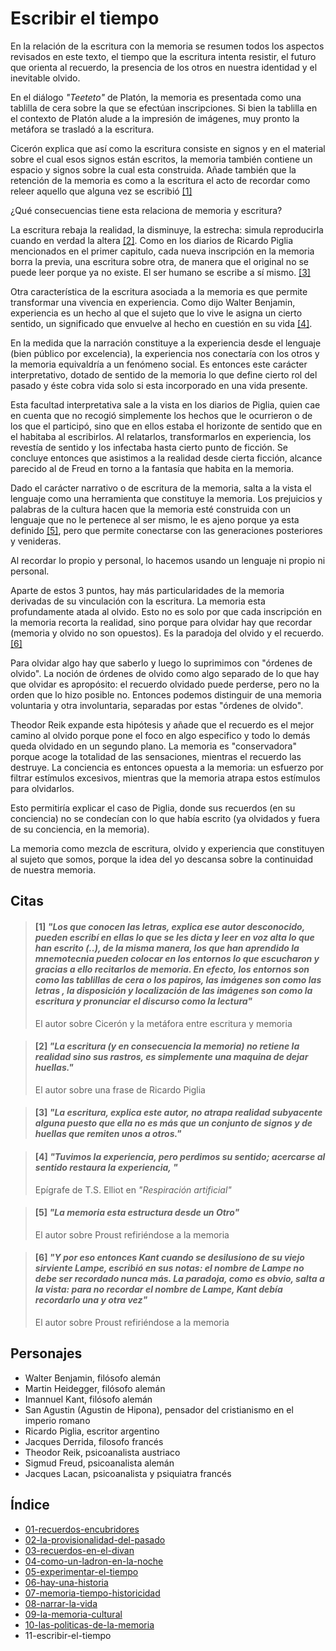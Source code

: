 # Escribir el tiempo

En la relación de la escritura con la memoria se resumen todos los aspectos revisados en este texto, el tiempo que la escritura intenta resistir, el futuro que orienta al recuerdo, la presencia de los otros en nuestra identidad y el inevitable olvido.

En el diálogo *"Teeteto"* de Platón, la memoria es presentada como una tablilla de cera sobre la que se efectúan inscripciones. Si bien la tablilla en el contexto de Platón alude a la impresión de imágenes, muy pronto la metáfora se trasladó a la escritura. 

Cicerón explica que así como la escritura consiste en signos y en el material sobre el cual esos signos están escritos, la memoria también contiene un espacio y signos sobre la cual esta construida. Añade también que la retención de la memoria es como a la escritura el acto de recordar como releer aquello que alguna vez se escribió [\[1\]](#1-los-que-conocen-las-letras-explica-ese-autor-desconocido-pueden-escrib%C3%AD-en-ellas-lo-que-se-les-dicta-y-leer-en-voz-alta-lo-que-han-escrito--de-la-misma-manera-los-que-han-aprendido-la-mnemotecnia-pueden-colocar-en-los-entornos-lo-que-escucharon-y-gracias-a-ello-recitarlos-de-memoria-en-efecto-los-entornos-son-como-las-tablillas-de-cera-o-los-papiros-las-im%C3%A1genes-son-como-las-letras--la-disposici%C3%B3n-y-localizaci%C3%B3n-de-las-im%C3%A1genes-son-como-la-escritura-y-pronunciar-el-discurso-como-la-lectura)

¿Qué consecuencias tiene esta relaciona de memoria y escritura?

<!-- Consecuencia 1, la escritura sobre-escribe la realidad y deja solo huellas-->

La escritura rebaja la realidad, la disminuye, la estrecha: simula reproducirla cuando en verdad la altera [\[2\]](#2-la-escritura-y-en-consecuencia-la-memoria-no-retiene-la-realidad-sino-sus-rastros-es-simplemente-una-maquina-de-dejar-huellas). Como en los diarios de Ricardo Piglia mencionados en el primer capitulo, cada nueva inscripción en la memoria borra la previa, una escritura sobre otra, de manera que el original no se puede leer porque ya no existe. El ser humano se escribe a sí mismo. [\[3\]](#3-la-escritura-explica-este-autor-no-atrapa-realidad-subyacente-alguna-puesto-que-ella-no-es-m%C3%A1s-que-un-conjunto-de-signos-y-de-huellas-que-remiten-unos-a-otros)

<!-- Consecuencia 2, facultad interpretativa para dotar de sentido y transformar hechos en experiencia -->
Otra característica de la escritura asociada a la memoria es que permite transformar una vivencia en experiencia. Como dijo Walter Benjamin, experiencia es un hecho al que el sujeto que lo vive le asigna un cierto sentido, un significado que envuelve al hecho en cuestión en su vida [\[4\]](#4-tuvimos-la-experiencia-pero-perdimos-su-sentido-acercarse-al-sentido-restaura-la-experiencia-). 

En la medida que la narración constituye a la experiencia desde el lenguaje (bien público por excelencia), la experiencia nos conectaría con los otros y la memoria equivaldría a un fenómeno social. Es entonces este carácter interpretativo, dotado de sentido de la memoria lo que define cierto rol del pasado y éste cobra vida solo si esta incorporado en una vida presente.

Esta facultad interpretativa sale a la vista en los diarios de Piglia, quien cae en cuenta que no recogió simplemente los hechos que le ocurrieron o de los que el participó, sino que en ellos estaba el horizonte de sentido que en el habitaba al escribirlos. Al relatarlos, transformarlos en experiencia, los revestía de sentido y los infectaba hasta cierto punto de ficción. Se concluye entonces que asistimos a la realidad desde cierta ficción, alcance parecido al de Freud en torno a la fantasía que habita en la memoria.

<!-- Consecuencia 3, el lenguaje como herramienta y repertorio ya definido -->
Dado el carácter narrativo o de escritura de la memoria, salta a la vista el lenguaje como una herramienta que constituye la memoria. Los prejuicios y palabras de la cultura hacen que la memoria esté construida con un lenguaje que no le pertenece al ser mismo, le es ajeno porque ya esta definido [\[5\]](#5-la-memoria-esta-estructura-desde-un-otro), pero que permite conectarse con las generaciones posteriores y venideras.

Al recordar lo propio y personal, lo hacemos usando un lenguaje ni propio ni personal.

<!-- Memoria y olvido -->
Aparte de estos 3 puntos, hay más particularidades de la memoria derivadas de su vinculación con la escritura. La memoria esta profundamente atada al olvido. Esto no es solo por que cada inscripción en la memoria recorta la realidad, sino porque para olvidar hay que recordar (memoria y olvido no son opuestos). Es la paradoja del olvido y el recuerdo. [\[6\]](#6-y-por-eso-entonces-kant-cuando-se-desilusiono-de-su-viejo-sirviente-lampe-escribi%C3%B3-en-sus-notas-el-nombre-de-lampe-no-debe-ser-recordado-nunca-m%C3%A1s-la-paradoja-como-es-obvio-salta-a-la-vista-para-no-recordar-el-nombre-de-lampe-kant-deb%C3%ADa-recordarlo-una-y-otra-vez)

Para olvidar algo hay que saberlo y luego lo suprimimos con "órdenes de olvido". La noción de órdenes de olvido como algo separado de lo que hay que olvidar es apropósito: el recuerdo olvidado puede perderse, pero no la orden que lo hizo posible no. Entonces podemos distinguir de una memoria voluntaria y otra involuntaria, separadas por estas "órdenes de olvido".

<!-- Memoria involuntaria y voluntaria  -->
Theodor Reik expande esta hipótesis y añade que el recuerdo es el mejor camino al olvido porque pone el foco en algo especifico y todo lo demás queda olvidado en un segundo plano. La memoria es "conservadora" porque acoge la totalidad de las sensaciones, mientras el recuerdo las destruye. La conciencia es entonces opuesta a la memoria: un esfuerzo por filtrar estímulos excesivos, mientras que la memoria atrapa estos estímulos para olvidarlos.

Esto permitiría explicar el caso de Piglia, donde sus recuerdos (en su conciencia) no se condecían con lo que había escrito (ya olvidados y fuera de su conciencia, en la memoria).

La memoria como mezcla de escritura, olvido y experiencia que constituyen al sujeto que somos, porque la idea del yo descansa sobre la continuidad de nuestra memoria.

## Citas

<!-- pág. 194 -->

> #### [1] _"Los que conocen las letras, explica ese autor desconocido, pueden escribí en ellas lo que se les dicta y leer en voz alta lo que han escrito (..), de la misma manera, los que han aprendido la mnemotecnia pueden colocar en los entornos lo que escucharon y gracias a ello recitarlos de memoria. En efecto, los entornos son como las tablillas de cera o los papiros, las imágenes son como las letras , la disposición y localización de las imágenes son como la escritura y pronunciar el discurso como la lectura"_
> 
> El autor sobre Cicerón y la metáfora entre escritura y memoria  


<!-- pág. 195 -->

> #### [2] _"La escritura (y en consecuencia la memoria) no retiene la realidad sino sus rastros, es simplemente una maquina de dejar huellas."_
> 
> El autor sobre una frase de Ricardo Piglia

<!-- pág. 196 -->

> #### [3] _"La escritura, explica este autor, no atrapa realidad subyacente alguna puesto que ella no es más que un conjunto de signos y de huellas que remiten unos a otros."_

<!-- pág. 195 -->

> #### [4] _"Tuvimos la experiencia, pero perdimos su sentido; acercarse al sentido restaura la experiencia, "_
> 
> Epígrafe de T.S. Elliot en *"Respiración artificial"*


<!-- pág. 198 -->

> #### [5] _"La memoria esta estructura desde un Otro"_
> 
>  El autor sobre Proust refiriéndose a la memoria

<!-- pág. 199 -->
<!-- pág. 201 -->

> #### [6] _"Y por eso entonces Kant cuando se desilusiono de su viejo sirviente Lampe, escribió en sus notas: el nombre de Lampe no debe ser recordado nunca más. La paradoja, como es obvio, salta a la vista: para no recordar el nombre de Lampe, Kant debía recordarlo una y otra vez"_
> 
>  El autor sobre Proust refiriéndose a la memoria



## Personajes

- Walter Benjamin, filósofo alemán
- Martin Heidegger, filósofo alemán
- Imannuel Kant, filósofo alemán
- San Agustin (Agustin de Hipona), pensador del cristianismo en el imperio romano
- Ricardo Piglia, escritor argentino
- Jacques Derrida, filosofo francés
- Theodor Reik, psicoanalista austriaco
- Sigmud Freud, psicoanalista alemán
- Jacques Lacan, psicoanalista y psiquiatra francés


## Índice

- [01-recuerdos-encubridores](./01-recuerdos-encubridores.md)
- [02-la-provisionalidad-del-pasado](./02-la-provisionalidad-del-pasado.md)
- [03-recuerdos-en-el-divan](./03-recuerdos-en-el-divan.md)
- [04-como-un-ladron-en-la-noche](./04-como-un-ladron-en-la-noche.md)
- [05-experimentar-el-tiempo](./05-experimentar-el-tiempo.md)
- [06-hay-una-historia](./06-hay-una-historia.md)
- [07-memoria-tiempo-historicidad](./07-memoria-tiempo-historicidad.md)
- [08-narrar-la-vida](./08-narrar-la-vida.md)
- [09-la-memoria-cultural](./09-la-memoria-cultural.md)
- [10-las-politicas-de-la-memoria](./10-las-politicas-de-la-memoria.md)
- 11-escribir-el-tiempo
